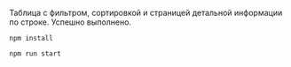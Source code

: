 Таблица с фильтром, сортировкой и страницей детальной информации по строке. Успешно выполнено.

```
npm install
```

```
npm run start
```
